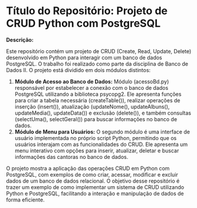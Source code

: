 <h1>Título do Repositório: Projeto de CRUD Python com PostgreSQL</h1>

<p><strong>Descrição:</strong></p>

<p>Este repositório contém um projeto de CRUD (Create, Read, Update, Delete) desenvolvido em Python para interagir com um banco de dados PostgreSQL. O trabalho foi realizado como parte da disciplina de Banco de Dados II. O projeto está dividido em dois módulos distintos:</p>

<ol>
  <li>
    <strong>Módulo de Acesso ao Banco de Dados:</strong> Módulo (acessoBd.py) responsável por estabelecer a conexão com o banco de dados PostgreSQL utilizando a biblioteca psycopg2. Ele apresenta funções para criar a tabela necessária (createTable()), realizar operações de inserção (insert()), atualização (updateNome(), updateAlbuns(), updateMedia(), updateData()) e exclusão (delete()), e também consultas (selectUma(), selectGeral()) para buscar informações no banco de dados.
  </li>
  <li>
    <strong>Módulo de Menu para Usuários:</strong> O segundo módulo é uma interface de usuário implementada no próprio script Python, permitindo que os usuários interajam com as funcionalidades do CRUD. Ele apresenta um menu interativo com opções para inserir, atualizar, deletar e buscar informações das cantoras no banco de dados.
  </li>
</ol>

<p>O projeto mostra a aplicação das operações CRUD em Python com PostgreSQL, com exemplos de como criar, acessar, modificar e excluir dados de um banco de dados relacional. O objetivo desse repositório é trazer um exemplo de como implementar um sistema de CRUD utilizando Python e PostgreSQL, facilitando a interação e manipulação de dados de forma eficiente.</p>
